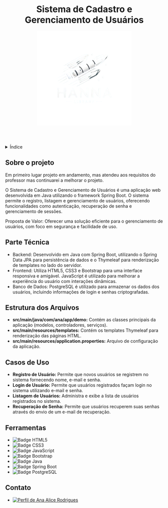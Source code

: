 <!DOCTYPE html>
<html lang="pt-br">
<head>
    <meta charset="UTF-8">
    <meta name="viewport" content="width=device-width, initial-scale=1.0">
    <meta name="description" content="Projeto de Sistema de Cadastro e Gerenciamento de Usuários">
    <meta name="keywords" content="Java, Spring Boot, Thymeleaf, PostgreSQL">
    <meta name="author" content="Ana Alice Rodrigues">
    
</head>
<body>

<header>
    <h1>Sistema de Cadastro e Gerenciamento de Usuários</h1>
    <img src="https://github.com/AnaAlicepb/servidor_estatico/blob/main/biblioteca-logo.png?raw=true" alt="Logo do Projeto" width="300" height="auto">
</header>

<details>
    <summary>Índice</summary>
    <ol>
        <li><a href="#sobre-o-projeto">Sobre o projeto</a></li>
        <li><a href="#parte-tecnica">Parte Técnica</a></li>
        <li><a href="#estrutura-dos-arquivos">Estrutura dos Arquivos</a></li>
        <li><a href="#casos-de-uso">Casos de Uso</a></li>
        <li><a href="#ferramentas">Ferramentas</a></li>
        <li><a href="#contato">Contato</a></li>
    </ol>
</details>

<section id="sobre-o-projeto">
    <h2>Sobre o projeto</h2>
    <p>Em primeiro lugar projeto em andamento, mas atendeu aos requisitos do professor mas continuarei a melhorar o projeto.</p>
    <p>O Sistema de Cadastro e Gerenciamento de Usuários é uma aplicação web desenvolvida em Java utilizando o framework Spring Boot. O sistema permite o registro, listagem e gerenciamento de usuários, oferecendo funcionalidades como autenticação, recuperação de senha e gerenciamento de sessões.</p>
    <p>Proposta de Valor: Oferecer uma solução eficiente para o gerenciamento de usuários, com foco em segurança e facilidade de uso.</p>
</section>

<section id="parte-tecnica">
    <h2>Parte Técnica</h2>
    <ul>
        <li>Backend: Desenvolvido em Java com Spring Boot, utilizando o Spring Data JPA para persistência de dados e o Thymeleaf para renderização de templates no lado do servidor.</li>
        <li>Frontend: Utiliza HTML5, CSS3 e Bootstrap para uma interface responsiva e amigável. JavaScript é utilizado para melhorar a experiência do usuário com interações dinâmicas.</li>
        <li>Banco de Dados: PostgreSQL é utilizado para armazenar os dados dos usuários, incluindo informações de login e senhas criptografadas.</li>
    </ul>
</section>

<section id="estrutura-dos-arquivos">
    <h2>Estrutura dos Arquivos</h2>
    <ul>
        <li><strong>src/main/java/com/ana/app/demo:</strong> Contém as classes principais da aplicação (modelos, controladores, serviços).</li>
        <li><strong>src/main/resources/templates:</strong> Contém os templates Thymeleaf para renderização das páginas HTML.</li>
        <li><strong>src/main/resources/application.properties:</strong> Arquivo de configuração da aplicação.</li>
    </ul>
</section>

<section id="casos-de-uso">
    <h2>Casos de Uso</h2>
    <ul>
        <li><strong>Registro de Usuário:</strong> Permite que novos usuários se registrem no sistema fornecendo nome, e-mail e senha.</li>
        <li><strong>Login de Usuário:</strong> Permite que usuários registrados façam login no sistema utilizando e-mail e senha.</li>
        <li><strong>Listagem de Usuários:</strong> Administra e exibe a lista de usuários registrados no sistema.</li>
        <li><strong>Recuperação de Senha:</strong> Permite que usuários recuperem suas senhas através do envio de um e-mail de recuperação.</li>
    </ul>
</section>

<section id="ferramentas">
    <h2>Ferramentas</h2>
    <ul>
        <li><img src="https://img.shields.io/badge/HTML-239120?style=for-the-badge&logo=html5&logoColor=white" alt="Badge HTML5"></li>
        <li><img src="https://img.shields.io/badge/CSS3-1572B6?style=for-the-badge&logo=css3&logoColor=white" alt="Badge CSS3"></li>
        <li><img src="https://img.shields.io/badge/JavaScript-F7DF1E?style=for-the-badge&logo=javascript&logoColor=black" alt="Badge JavaScript"></li>
        <li><img src="https://img.shields.io/badge/Bootstrap-563D7C?style=for-the-badge&logo=bootstrap&logoColor=white" alt="Badge Bootstrap"></li>
        <li><img src="https://img.shields.io/badge/Java-007396?style=for-the-badge&logo=java&logoColor=white" alt="Badge Java"></li>
        <li><img src="https://img.shields.io/badge/Spring_Boot-6DB33F?style=for-the-badge&logo=spring-boot&logoColor=white" alt="Badge Spring Boot"></li>
        <li><img src="https://img.shields.io/badge/PostgreSQL-316192?style=for-the-badge&logo=postgresql&logoColor=white" alt="Badge PostgreSQL"></li>
    </ul>
</section>

<section id="contato">
    <h2>Contato</h2>
    <ul>
        <li><a href="https://linktr.ee/anaeanali5" target="_blank"><img src="https://img.shields.io/badge/Ana_Alice_Rodrigues-blue?style=for-the-badge" alt="Perfil de Ana Alice Rodrigues"></a></li>
    </ul>
    
</section>

</body>
</html>
